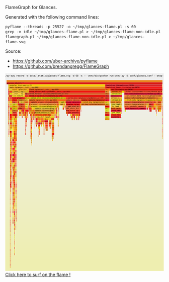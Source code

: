 FlameGraph for Glances.

Generated with the following command lines:

```
pyflame --threads -p 25527 -o ~/tmp/glances-flame.pl -s 60
grep -v idle ~/tmp/glances-flame.pl > ~/tmp/glances-flame-non-idle.pl
flamegraph.pl ~/tmp/glances-flame-non-idle.pl > ~/tmp/glances-flame.svg
```

Source:
- https://github.com/uber-archive/pyflame
- https://github.com/brendangregg/FlameGraph

![Glances flame](https://raw.githubusercontent.com/nicolargo/glances/develop/docs/_static/glances-flame.svg)
[Click here to surf on the flame !](https://raw.githubusercontent.com/nicolargo/glances/develop/docs/_static/glances-flame.svg)